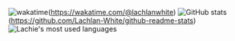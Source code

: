 
![wakatime](https://github-readme-stats.vercel.app/api/wakatime?username=lachlanwhite&layout=compact&theme=default)(https://wakatime.com/@lachlanwhite)
![GitHub stats](https://github-readme-stats.vercel.app/api?username=Lachlan-White)(https://github.com/Lachlan-White/github-readme-stats)
![Lachie's most used languages](https://github-readme-stats.vercel.app/api/top-langs/?username=matsest&hide=javascript,html,css&layout=compact&langs_count=8)

<!--
**Lachlan-White/lachlan-white** is a ✨ _special_ ✨ repository because its `README.md` (this file) appears on your GitHub profile.

Here are some ideas to get you started:

- 🔭 I’m currently working on ...
- 🌱 I’m currently learning ...
- 👯 I’m looking to collaborate on ...
- 🤔 I’m looking for help with ...
- 💬 Ask me about ...
- 📫 How to reach me: ...
- 😄 Pronouns: ...
- ⚡ Fun fact: ...
-->
